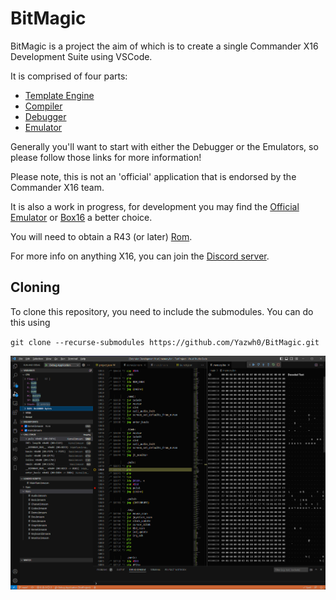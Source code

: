 # BitMagic

BitMagic is a project the aim of which is to create a single Commander X16 Development Suite using VSCode.

It is comprised of four parts:

- [Template Engine](https://github.com/Yazwh0/BitMagic.Documentation/blob/main/TemplateEngine.md)
- [Compiler](https://github.com/Yazwh0/BitMagic.Documentation/blob/main/Compiler.md)
- [Debugger](https://github.com/Yazwh0/BitMagic.Documentation/blob/main/Debugger.md)
- [Emulator](https://github.com/Yazwh0/BitMagic.Documentation/blob/main/Emulator.md)

Generally you'll want to start with either the Debugger or the Emulators, so please follow those links for more information!

Please note, this is not an 'official' application that is endorsed by the Commander X16 team.

It is also a work in progress, for development you may find the [Official Emulator](https://github.com/X16Community/x16-emulator) or [Box16](https://github.com/indigodarkwolf/box16) a better choice.

You will need to obtain a R43 (or later) [Rom](https://github.com/Yazwh0/BitMagic.Documentation/blob/main/Rom.md).

For more info on anything X16, you can join the [Discord server](https://discord.gg/nS2PqEC).

## Cloning

To clone this repository, you need to include the submodules. You can do this using

`git clone --recurse-submodules https://github.com/Yazwh0/BitMagic.git`

![Debugger Example](https://github.com/Yazwh0/BitMagic.Documentation/blob/9efdfa142d2c69cb8e83a94ef8faf692ab475a1a/Images/DebuggerExample.png?raw=true)
